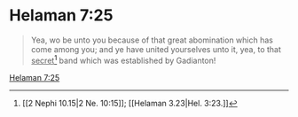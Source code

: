 # Helaman 7:25

> Yea, wo be unto you because of that great abomination which has come among you; and ye have united yourselves unto it, yea, to that <u>secret</u>[^a] band which was established by Gadianton!

[Helaman 7:25](https://www.churchofjesuschrist.org/study/scriptures/bofm/hel/7?lang=eng&id=p25#p25)


[^a]: [[2 Nephi 10.15|2 Ne. 10:15]]; [[Helaman 3.23|Hel. 3:23.]]
